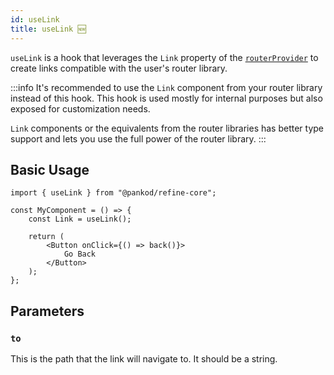 ```yaml
---
id: useLink
title: useLink 🆕
---
```


`useLink` is a hook that leverages the `Link` property of the [`routerProvider`][routerprovider] to create links compatible with the user's router library.

:::info
It's recommended to use the `Link` component from your router library instead of this hook. This hook is used mostly for internal purposes but also exposed for customization needs.

`Link` components or the equivalents from the router libraries has better type support and lets you use the full power of the router library.
:::

## Basic Usage

```tsx
import { useLink } from "@pankod/refine-core";

const MyComponent = () => {
    const Link = useLink();

    return (
        <Button onClick={() => back()}>
            Go Back
        </Button>
    );
};
```

## Parameters

### `to`

This is the path that the link will navigate to. It should be a string.

[routerprovider]: /docs/api-reference/core/providers/router-provider.md



